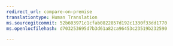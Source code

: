```yaml
---
redirect_url: compare-on-premise
translationtype: Human Translation
ms.sourcegitcommit: 52b603971c1cfab0822857d192c1330f33dd1770
ms.openlocfilehash: d703253695d7b3d61a82ca96453c23519b232590

---
```




<!--HONumber=Oct16_HO1-->


